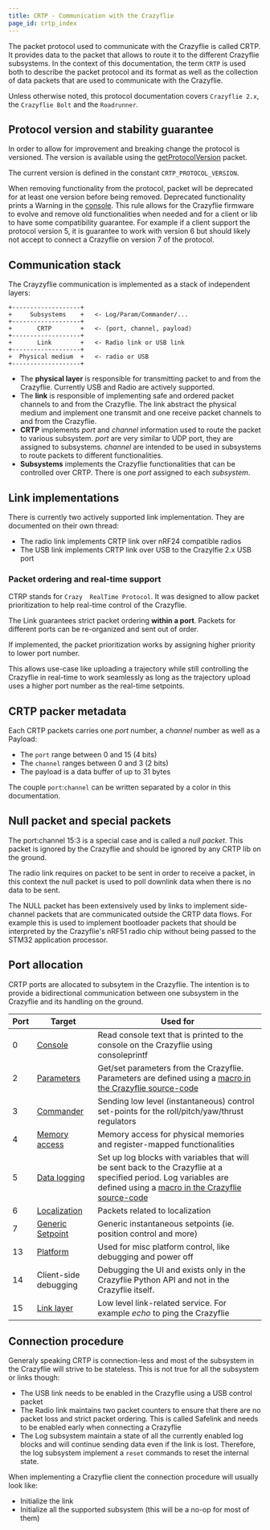 ```yaml
---
title: CRTP - Communication with the Crazyflie
page_id: crtp_index
---
```


The packet protocol used to communicate with the Crazyflie is called CRTP. It
provides data to the packet that allows to route it to the different Crazyflie
subsystems. In the context of this documentation, the term `CRTP` is used both
to describe the packet protocol and its format as well as the collection of
data packets that are used to communicate with the Crazyflie.

Unless otherwise noted, this protocol documentation covers `Crazyflie 2.x`, the
`Crazyflie Bolt` and the `Roadrunner`.

## Protocol version and stability guarantee

In order to allow for improvement and breaking change the protocol is versioned.
The version is available using the [getProtocolVersion](crtp_platform#get-protocol-version) packet.

The current version is defined in the constant `CRTP_PROTOCOL_VERSION`.

When removing functionality from the protocol, packet will be deprecated for at least one version before being removed.
Deprecated functionality prints a Warning in the [console](crtp_console). This rule allows for the Crazyflie firmware
to evolve and remove old functionalities when needed and for a client or lib to have some compatibility guarantee.
For example if a client support the protocol version 5, it is guarantee to work with version 6 but should likely
not accept to connect a Crazyflie on version 7 of the protocol.

## Communication stack

The Crayzyflie communication is implemented as a stack of independent layers:

    +-------------------+
    +     Subsystems    +   <- Log/Param/Commander/...
    +-------------------+
    +       CRTP        +   <- (port, channel, payload)
    +-------------------+
    +       Link        +   <- Radio link or USB link
    +-------------------+
    +  Physical medium  +   <- radio or USB
    +-------------------+

 - The **physical layer** is responsible for transmitting packet to and from the
   Crazyflie. Currently USB and Radio are actively supported.
 - The **link**  is responsible of implementing safe and ordered packet channels
   to and from the Crazyflie. The link abstract the physical medium and
   implement one transmit and one receive packet channels to and from the
   Crazyflie.
 - **CRTP** implements *port* and *channel* information used to route the packet
   to various subsystem. *port* are very similar to UDP port, they are assigned
   to subsystems. *channel* are intended to be used in subsystems to route
   packets to different functionalities.
 - **Subsystems** implements the Crazyflie functionalities that can be
   controlled over CRTP. There is one *port* assigned to each *subsystem*.


## Link implementations

There is currently two actively supported link implementation. They are
documented on their own thread:
 - The radio link implements CRTP link over nRF24 compatible radios
 - The USB link implements CRTP link over USB to the Crazylfie 2.x USB port

### Packet ordering and real-time support

CTRP stands for `Crazy  RealTime Protocol`. It was designed to allow packet
prioritization to help real-time control of the Crazyflie.

The Link guarantees strict packet ordering **within a port**. Packets for
different ports can be re-organized and sent out of order.

If implemented, the packet prioritization works by assigning higher priority to
lower port number.

This allows use-case like uploading a trajectory while still controlling the
Crazyflie in real-time to work seamlessly as long as the trajectory upload
uses a higher port number as the real-time setpoints.

## CRTP packer metadata

Each CRTP packets carries one *port* number, a *channel* number as well as a
Payload:
 - The `port` range between 0 and 15 (4 bits)
 - The `channel` ranges between 0 and 3 (2 bits)
 - The payload is a data buffer of up to 31 bytes

The couple `port`:`channel` can be written separated by a color in this documentation.

## Null packet and special packets

The port:channel 15:3 is a special case and is called a *null packet*. This
packet is ignored by the Crazyflie and should be ignored by any CRTP lib on the
ground.

The radio link requires on packet to be sent in order to receive a packet, in this context the null packet is used to poll downlink data when there is no data to
be sent.

The NULL packet has been extensively used by links to implement side-channel
packets that are communicated outside the CRTP data flows. For example this is
used to implement bootloader packets that should be interpreted by the
Crazyflie's nRF51 radio chip without being passed to the STM32 application
processor.

## Port allocation

CRTP ports are allocated to subsytem in the Crazyflie. The intention is to
provide a bidirectional communication between one subsystem in the Crazyflie and
its handling on the ground.

| **Port** |  **Target**                                  |          **Used for**|
| ---------| ---------------------------------------------| ----------------------------------------------------------------|
|  0       | [Console](crtp_console.md)                   | Read console text that is printed to the console on the Crazyflie using consoleprintf|
|  2       | [Parameters](crtp_parameters.md)             | Get/set parameters from the Crazyflie. Parameters are defined using a [macro in the Crazyflie source-code](/docs/userguides/logparam.md)|
|  3       | [Commander](crtp_commander.md)               | Sending low level (instantaneous) control set-points for the roll/pitch/yaw/thrust regulators|
|  4       | [Memory access](crtp_mem.md)                 | Memory access for physical memories and register-mapped functionalities |
|  5       | [Data logging](crtp_log.md)                  | Set up log blocks with variables that will be sent back to the Crazyflie at a specified period. Log variables are defined using a [macro in the Crazyflie source-code](/docs/userguides/logparam.md)
|  6       | [Localization](crtp_localization.md)         | Packets related to localization|
|  7       | [Generic Setpoint](crtp_generic_setpoint.md) | Generic instantaneous setpoints (ie. position control and more) |
|  13      | [Platform](crtp_platform.md)                 | Used for misc platform control, like debugging and power off |
|  14      | Client-side debugging                        | Debugging the UI and exists only in the Crazyflie Python API and not in the Crazyflie itself.|
|  15      | [Link layer](crtp_link.md)                   | Low level link-related service. For example *echo* to ping the Crazyflie |

Connection procedure
--------------------

Generaly speaking CRTP is connection-less and most of the subsystem in the
Crazyflie will strive to be stateless. This is not true for all the subsystem or
links though:
 - The USB link needs to be enabled in the Crazyflie using a USB control packet
 - The Radio link maintains two packet counters to ensure that there are no packet
   loss and strict packet ordering. This is called Safelink and needs to be
   enabled early when connecting a Crazyflie
 - The Log subsystem maintain a state of all the currently enabled log blocks
   and will continue sending data even if the link is lost. Therefore, the log
   subsystem implement a `reset` commands to reset the internal state.

When implementing a Crazyflie client the connection procedure will usually look
like:
 - Initialize the link
 - Initialize all the supported subsystem (this will be a no-op for most of them)
